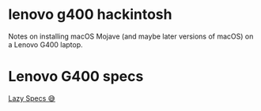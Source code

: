 # lenovo g400 hackintosh
 Notes on installing macOS Mojave (and maybe later versions of macOS) on a Lenovo G400 laptop.
 

# Lenovo G400 specs
[Lazy Specs 😅](https://villman.com/Product-Detail/Lenovo_G400_59391165)
